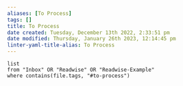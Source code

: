```yaml
---
aliases: [To Process]
tags: []
title: To Process
date created: Tuesday, December 13th 2022, 2:33:51 pm
date modified: Thursday, January 26th 2023, 12:14:45 pm
linter-yaml-title-alias: To Process
---
```


```dataview
list
from "Inbox" OR "Readwise" OR "Readwise-Example"
where contains(file.tags, "#to-process")
```
